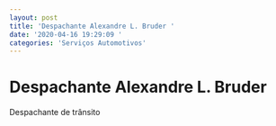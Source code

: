 ```yaml
---
layout: post
title: 'Despachante Alexandre L. Bruder '
date: '2020-04-16 19:29:09 '
categories: 'Serviços Automotivos'
---
```


# Despachante Alexandre L. Bruder 

Despachante de trânsito 
